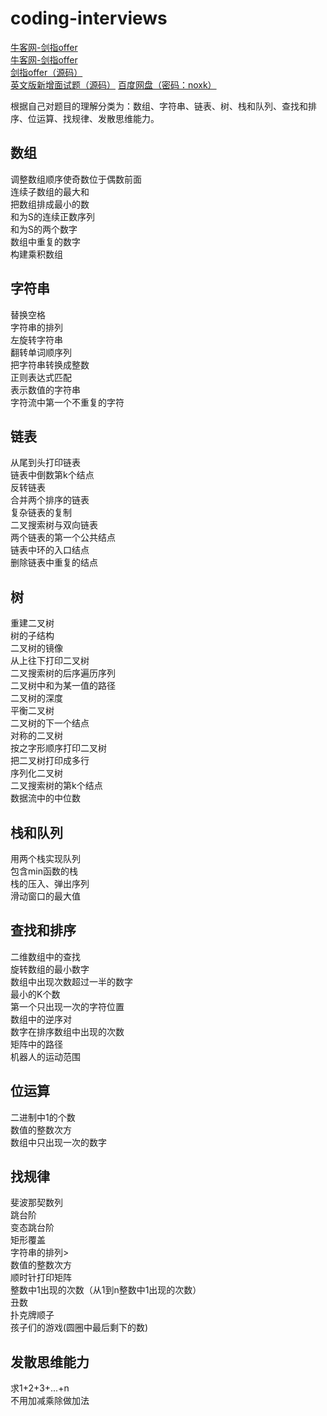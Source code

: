 # coding-interviews
[牛客网-剑指offer](https://www.nowcoder.com/ta/coding-interviews?page=1)</br>
<a href="https://www.nowcoder.com/ta/coding-interviews?page=1" target="_blank">牛客网-剑指offer</a></br>
[剑指offer（源码）](https://github.com/zhedahht/CodingInterviewChinese2)</br>
[英文版新增面试题（源码）](https://github.com/zhedahht/ChineseCodingInterviewAppendix)
[百度网盘（密码：noxk）](https://pan.baidu.com/s/1YnxdD_1K_KYiGjOonCHpMw)

根据自己对题目的理解分类为：数组、字符串、链表、树、栈和队列、查找和排序、位运算、找规律、发散思维能力。

## 数组
调整数组顺序使奇数位于偶数前面</br>
连续子数组的最大和</br>
把数组排成最小的数</br>
和为S的连续正数序列</br>
和为S的两个数字</br>
数组中重复的数字</br>
构建乘积数组

## 字符串
替换空格</br>
字符串的排列</br>
左旋转字符串</br>
翻转单词顺序列</br>
把字符串转换成整数</br>
正则表达式匹配</br>
表示数值的字符串</br>
字符流中第一个不重复的字符

## 链表
从尾到头打印链表</br>
链表中倒数第k个结点</br>
反转链表</br>
合并两个排序的链表</br>
复杂链表的复制</br>
二叉搜索树与双向链表</br>
两个链表的第一个公共结点</br>
链表中环的入口结点</br>
删除链表中重复的结点</br>

## 树
重建二叉树</br>
树的子结构</br>
二叉树的镜像</br>
从上往下打印二叉树</br>
二叉搜索树的后序遍历序列</br>
二叉树中和为某一值的路径</br>
二叉树的深度</br>
平衡二叉树</br>
二叉树的下一个结点</br>
对称的二叉树</br>
按之字形顺序打印二叉树</br>
把二叉树打印成多行</br>
序列化二叉树</br>
二叉搜索树的第k个结点</br>
数据流中的中位数

## 栈和队列
用两个栈实现队列</br>
包含min函数的栈</br>
栈的压入、弹出序列</br>
滑动窗口的最大值

## 查找和排序
二维数组中的查找</br>
旋转数组的最小数字</br>
数组中出现次数超过一半的数字</br>
最小的K个数</br>
第一个只出现一次的字符位置</br>
数组中的逆序对</br>
数字在排序数组中出现的次数</br>
矩阵中的路径</br>
机器人的运动范围

## 位运算
二进制中1的个数</br>
数值的整数次方</br>
数组中只出现一次的数字</br>

## 找规律
斐波那契数列</br>
跳台阶</br>
变态跳台阶</br>
矩形覆盖</br>
字符串的排列></br>
数值的整数次方</br>
顺时针打印矩阵</br>
整数中1出现的次数（从1到n整数中1出现的次数）</br>
丑数</br>
扑克牌顺子</br>
孩子们的游戏(圆圈中最后剩下的数)

## 发散思维能力
求1+2+3+...+n</br>
不用加减乘除做加法

